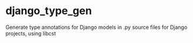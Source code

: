 # django_type_gen
Generate type annotations for Django models in .py source files for Django projects, using libcst

